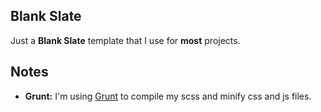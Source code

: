 ## Blank Slate

Just a **Blank Slate** template that I use for **most** projects.

## Notes

 - **Grunt:** I'm using [Grunt](https://github.com/gruntjs/grunt) to compile my scss and minify css and js files.
